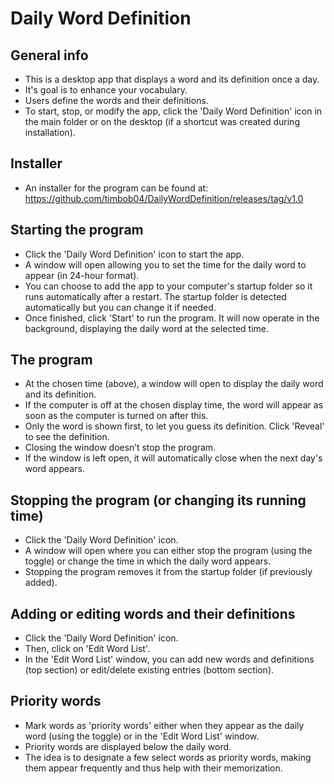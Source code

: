 # Daily Word Definition

## General info
* This is a desktop app that displays a word and its definition once a day.
* It's goal is to enhance your vocabulary.
* Users define the words and their definitions.
* To start, stop, or modify the app, click the 'Daily Word Definition' icon in the main folder or on the desktop (if a shortcut was created during installation).

## Installer
* An installer for the program can be found at: https://github.com/timbob04/DailyWordDefinition/releases/tag/v1.0

## Starting the program
* Click the 'Daily Word Definition' icon to start the app.
* A window will open allowing you to set the time for the daily word to appear (in 24-hour format).
* You can choose to add the app to your computer's startup folder so it runs automatically after a restart.  The startup folder is detected automatically but you can change it if needed.
* Once finished, click 'Start' to run the program.  It will now operate in the background, displaying the daily word at the selected time.

## The program
* At the chosen time (above), a window will open to display the daily word and its definition.
* If the computer is off at the chosen display time, the word will appear as soon as the computer is turned on after this.
* Only the word is shown first, to let you guess its definition.  Click 'Reveal' to see the definition.
* Closing the window doesn’t stop the program.  
* If the window is left open, it will automatically close when the next day's word appears.

## Stopping the program (or changing its running time)
* Click the 'Daily Word Definition' icon.
* A window will open where you can either stop the program (using the toggle) or change the time in which the daily word appears.
* Stopping the program removes it from the startup folder (if previously added).

## Adding or editing words and their definitions
* Click the 'Daily Word Definition' icon.
* Then, click on 'Edit Word List'.
* In the 'Edit Word List' window, you can add new words and definitions (top section) or edit/delete existing entries (bottom section).

## Priority words
* Mark words as 'priority words' either when they appear as the daily word (using the toggle) or in the 'Edit Word List' window.
* Priority words are displayed below the daily word.
* The idea is to designate a few select words as priority words, making them appear frequently and thus help with their memorization.



